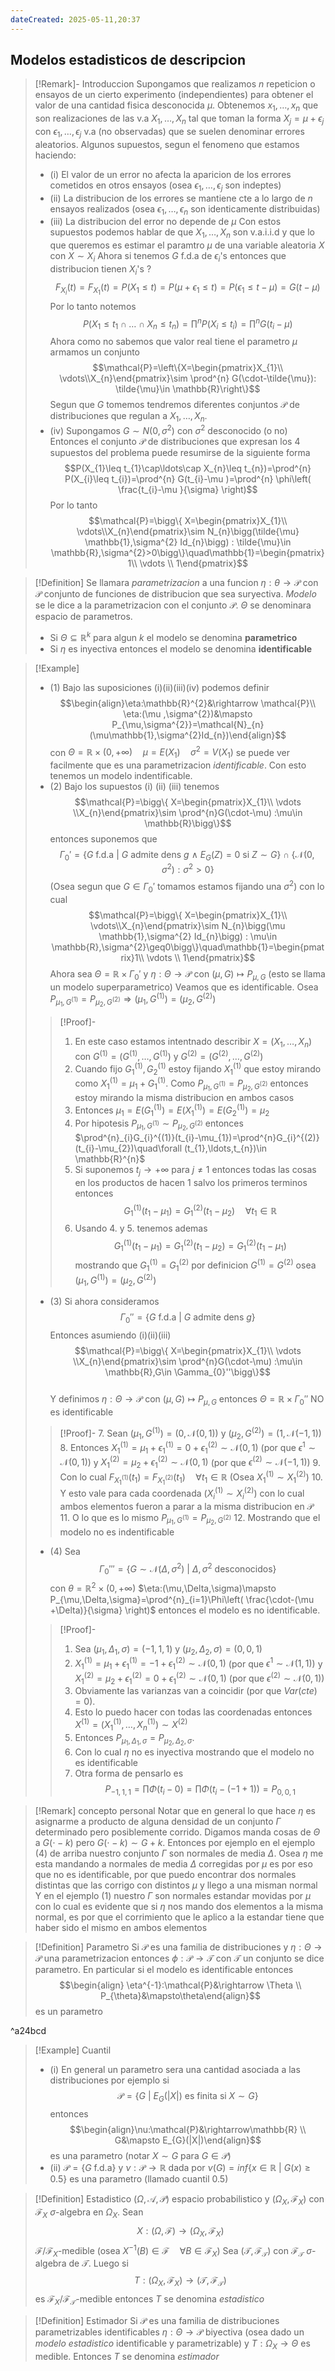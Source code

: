 ```yaml
---
dateCreated: 2025-05-11,20:37
---
```

## Modelos estadisticos de descripcion

>[!Remark]- Introduccion
>Supongamos que realizamos $n$ repeticion o ensayos de un cierto experimento (independientes) para obtener el valor de una cantidad fisica desconocida $\mu$. Obtenemos $x_{1},\ldots ,x_{n}$ que son realizaciones de las v.a $X_{1},\ldots , X_{n}$ tal que toman la forma $X_{j}=\mu +\epsilon_{j}$ con $\epsilon_{1},\ldots,\epsilon_{j}$ v.a (no observadas) que se suelen denominar errores aleatorios.
>Algunos supuestos, segun el fenomeno que estamos haciendo:
>- (i)  El valor de un error no afecta la aparicion de los errores cometidos en otros ensayos (osea $\epsilon_{1},\ldots,\epsilon_{j}$ son indeptes)
>- (ii) La distribucion de los errores se mantiene cte a lo largo de $n$ ensayos realizados (osea $\epsilon_{1},\ldots,\epsilon _{n}$ son identicamente distribuidas)
>- (iii) La distribucion del error no depende de $\mu$
>Con estos supuestos podemos hablar de que $X_{1},\ldots,X_{n}$ son v.a.i.i.d y que lo que queremos es estimar el paramtro $\mu$ de una variable aleatoria $X$ con $X\sim X_{i}$ 
>Ahora si tenemos $G$ f.d.a de $\epsilon_{i}$'s entonces que distribucion tienen $X_{i}$'s ?
>$$F_{X_{i}}(t)=F_{X_{1}}(t)=P(X_{1}\leq t)=P(\mu +\epsilon_{1}\leq t)=P(\epsilon_{1}\leq t-\mu )=G(t-\mu)$$
>Por lo tanto notemos $$P(X_{1}\leq t_{1}\cap\ldots\cap X_{n}\leq t_{n})=\prod^{n} P(X_{i}\leq t_{i})=\prod^{n} G(t_{i}-\mu)$$
>Ahora como no sabemos que valor real tiene el parametro $\mu$ armamos un conjunto 
>$$\mathcal{P}=\left\{X=\begin{pmatrix}X_{1}\\ \vdots\\X_{n}\end{pmatrix}\sim \prod^{n} G(\cdot-\tilde{\mu}): \tilde{\mu}\in \mathbb{R}\right\}$$
>Segun que $G$ tomemos tendremos diferentes conjuntos $\mathcal{P}$ de distribuciones que regulan a $X_{1},\ldots,X_{n}$.
>- (iv) Supongamos $G\sim N(0,\sigma^{2})$ con $\sigma^{2}$ desconocido (o no)
>Entonces el conjunto $\mathcal{P}$ de distribuciones que expresan los 4 supuestos del problema puede resumirse de la siguiente forma
>$$P(X_{1}\leq t_{1}\cap\ldots\cap X_{n}\leq t_{n})=\prod^{n} P(X_{i}\leq t_{i})=\prod^{n} G(t_{i}-\mu )=\prod^{n} \phi\left( \frac{t_{i}-\mu }{\sigma} \right)$$
>Por lo tanto $$\mathcal{P}=\bigg\{ X=\begin{pmatrix}X_{1}\\ \vdots\\X_{n}\end{pmatrix}\sim N_{n}\bigg(\tilde{\mu} \mathbb{1},\sigma^{2} Id_{n}\bigg) : \tilde{\mu}\in \mathbb{R},\sigma^{2}>0\bigg\}\quad\mathbb{1}=\begin{pmatrix}1\\ \vdots \\ 1\end{pmatrix}$$

>[!Definition]
>Se llamara *parametrizacion* a una funcion $\eta : \theta\rightarrow \mathcal{P}$ con $\mathcal{P}$ conjunto de funciones de distribucion que sea suryectiva. 
>*Modelo* se le dice a la parametrizacion con el conjunto $\mathcal{P}$. 
>$\Theta$ se denominara espacio de parametros.
>- Si $\Theta\subseteq \mathbb{R}^{k}$ para algun $k$ el modelo se denomina **parametrico**
>- Si $\eta$ es inyectiva entonces el modelo se denomina **identificable**  

>[!Example]
>- (1) Bajo las suposiciones (i)(ii)(iii)(iv) podemos definir $$\begin{align}\eta:\mathbb{R}^{2}&\rightarrow \mathcal{P}\\ \eta:(\mu ,\sigma^{2})&\mapsto P_{\mu,\sigma^{2}}=\mathcal{N}_{n}(\mu\mathbb{1},\sigma^{2}Id_{n})\end{align}$$ con $\Theta=\mathbb{R}\times(0,+\infty)\quad\mu=E(X_{1})\quad\sigma^{2}=V(X_{1})$ se puede ver facilmente que es una parametrizacion *identificable*. Con esto tenemos un modelo indentificable.    
>- (2) Bajo los supuestos (i) (ii) (iii) tenemos $$\mathcal{P}=\bigg\{ X=\begin{pmatrix}X_{1}\\ \vdots \\X_{n}\end{pmatrix}\sim \prod^{n}G(\cdot-\mu) :\mu\in \mathbb{R}\bigg\}$$
>entonces suponemos que $$\Gamma_{0}'=\{ G\text{ f.d.a }|\ G\text{ admite dens }g \ \land \ E_{G}(Z)=0 \text{ si }Z\sim G\}\cap\{ \mathcal{N}(0,\sigma^{2}) :\sigma^{2}>0\}$$
>(Osea segun que $G\in \Gamma_{0}'$ tomamos estamos fijando una $\sigma^{2}$) con lo cual $$\mathcal{P}=\bigg\{ X=\begin{pmatrix}X_{1}\\ \vdots\\X_{n}\end{pmatrix}\sim N_{n}\bigg(\mu \mathbb{1},\sigma^{2} Id_{n}\bigg) : \mu\in \mathbb{R},\sigma^{2}\geq0\bigg\}\quad\mathbb{1}=\begin{pmatrix}1\\ \vdots \\ 1\end{pmatrix}$$
>Ahora sea $\Theta=\mathbb{R}\times\Gamma_{0}'$ y $\eta:\Theta\rightarrow \mathcal{P}$ con $(\mu,G)\mapsto P_{\mu,G}$ (esto se llama un modelo superparametrico) 
>Veamos que es identificable. Osea $P_{\mu_{1},G^{(1)}}=P_{\mu_{2},G^{(2)}}\Rightarrow(\mu_{1},G^{(1)})=(\mu_{2},G^{(2)})$
>>[!Proof]-
>>1. En este caso estamos intentnado describir $X=(X_{1},\ldots,X_{n})$ con $G^{(1)}=(G^{(1)},\ldots,G^{(1)})$ y $G^{(2)}=(G^{(2)},\ldots,G^{(2)})$     
>>2. Cuando fijo $G_{1}^{(1)},G_{2}^{(1)}$ estoy fijando $X_{1}^{(1)}$ que estoy mirando como $X_{1}^{(1)}=\mu_{1}+G_{1}^{(1)}$. Como $P_{\mu_{1},G^{(1)}}=P_{\mu_{2},G^{(2)}}$ entonces estoy mirando la misma distribucion en ambos casos 
>>3. Entonces $\mu_{1}=E(G_{1}^{(1)})=E(X_{1}^{(1)})=E(G_{2}^{(1)})=\mu_{2}$
>>4. Por hipotesis $P_{\mu_{1},G^{(1)}}\sim P_{\mu_{2},G^{(2)}}$ entonces $\prod^{n}_{i}G_{i}^{(1)}(t_{i}-\mu_{1})=\prod^{n}G_{i}^{(2)}(t_{i}-\mu_{2})\quad\forall (t_{1},\ldots,t_{n})\in \mathbb{R}^{n}$
>>5. Si suponemos $t_{j}\rightarrow+\infty$ para $j\neq1$ entonces todas las cosas en los productos de hacen 1 salvo los primeros terminos entonces $$G^{(1)}_{1}(t_{1}-\mu_{1})=G_{1}^{(2)}(t_{1}-\mu_{2})  \quad\forall t_{1}\in \mathbb{R}$$
>>6. Usando 4. y 5. tenemos ademas $$G_{1}^{(1)}(t_{1}-\mu_{1})=G_{1}^{(2)}(t_{1}-\mu_{2})=G_{1}^{(2)} (t_{1}-\mu_{1})$$ mostrando que $G^{(1)}_{1}=G^{(2)}_{1}$ por definicion $G^{(1)}=G^{(2)}$ osea $(\mu_{1},G^{(1)})=(\mu_{2},G^{(2)})$  
>- (3) Si ahora consideramos $$\Gamma_{0}''=\{ G\text{ f.d.a }|\ G\text{ admite dens }g\}$$
>Entonces asumiendo (i)(ii)(iii)      $$\mathcal{P}=\bigg\{ X=\begin{pmatrix}X_{1}\\ \vdots \\X_{n}\end{pmatrix}\sim \prod^{n}G(\cdot-\mu) :\mu\in \mathbb{R},G\in \Gamma_{0}''\bigg\}$$  
>Y definimos $\eta:\Theta\rightarrow \mathcal{P}$ con $(\mu,G)\mapsto P_{\mu,G}$ entonces $\Theta=\mathbb{R}\times\Gamma_{0}''$ NO es identificable
>>[!Proof]-
>>7. Sean $(\mu_{1},G^{(1)})=(0,\mathcal{N}(0,1))$ y $(\mu_{2},G^{(2)})=(1,\mathcal{N}(-1,1))$  
>>8. Entonces $X_{1}^{(1)}=\mu_{1}+\epsilon_{1}^{(1)}=0+\epsilon_{1}^{(2)}\sim\mathcal{N}(0,1)$ (por que $\epsilon^{1}\sim\mathcal{N}(0,1)$) y $X_{1}^{(2)}=\mu_{2}+\epsilon_{1}^{(2)}\sim\mathcal{N}(0,1)$ (por que $\epsilon^{(2)}\sim\mathcal{N}(-1,1)$) 
>>9. Con lo cual $F_{X_{1}^{(1)} }(t_{1})=F_{X_{1}^{(2)} }(t_{1})\quad\forall t_{1}\in \mathbb{R}$ (Osea $X_{1}^{(1)}\sim X_{1}^{(2)}$) 
>>10. Y esto vale para cada coordenada ($X_{i}^{(1)}\sim X_{i}^{(2)}$) con lo cual ambos elementos fueron a parar a la misma distribucion en $\mathcal{P}$ 
>>11. O lo que es lo mismo $P_{\mu_{1},G^{(1)}}=P_{\mu_{2},G^{(2)}}$ 
>>12. Mostrando que el modelo no es indentificable
>- (4) Sea $$\Gamma_{0}'''=\{ G\sim \mathcal{N}(\Delta,\sigma^{2})\ |\ \Delta,\sigma^{2}\text{ desconocidos} \}$$ con $\theta=\mathbb{R}^{2}\times(0,+\infty)$ $\eta:(\mu,\Delta,\sigma)\mapsto P_{\mu,\Delta,\sigma}=\prod^{n}_{i=1}\Phi\left( \frac{\cdot-(\mu +\Delta)}{\sigma} \right)$ entonces el modelo es no identificable.
>>[!Proof]-
>>1. Sea $(\mu_{1},\Delta_{1},\sigma)=(-1,1,1)$ y $(\mu_{2},\Delta_{2},\sigma)=(0,0,1)$
>>2. $X_{1}^{(1)}=\mu_{1}+\epsilon_{1}^{(1)}=-1+\epsilon_{1}^{(2)}\sim\mathcal{N}(0,1)$ (por que $\epsilon^{1}\sim\mathcal{N}(1,1)$) y $X_{1}^{(2)}=\mu_{2}+\epsilon_{1}^{(2)}=0+\epsilon_{1}^{(2)}\sim\mathcal{N}(0,1)$ (por que $\epsilon^{(2)}\sim\mathcal{N}(0,1)$) 
>>3. Obviamente las varianzas van a coincidir (por que $Var(cte)=0$).
>>4. Esto lo puedo hacer con todas las coordenadas entonces $X^{(1)}=\left(X^{(1)}_{1},\ldots, X^{(1)}_{n}\right)\sim X^{(2)}$  
>>5. Entonces $P_{\mu_{1},\Delta_{1},\sigma}= P_{\mu_{2},\Delta_{2},\sigma}$. 
>>6. Con lo cual $\eta$ no es inyectiva mostrando que el modelo no es identificable   
>>7. Otra forma de pensarlo es $$P_{-1,1,1}=\prod\Phi(t_{i}-0)=\prod\Phi(t_{i}-(-1+1))=P_{0,0,1}$$
>>
>>

>[!Remark] concepto personal
> Notar que en general lo que hace $\eta$ es asignarme a producto de alguna densidad de un conjunto $\Gamma$ determinado pero posiblemente corrido. Digamos manda cosas de $\Theta$ a $G(\cdot-k)$ pero $G(\cdot-k)\sim G+k$.
> Entonces por ejemplo en el ejemplo (4) de arriba nuestro conjunto $\Gamma$ son normales de media $\Delta$. Osea $\eta$ me esta mandando a normales de media $\Delta$ corregidas por $\mu$ es por eso que no es identificable, por que puedo encontrar dos normales distintas que las corrigo con distintos $\mu$ y llego a una misman normal
> Y en el ejemplo (1) nuestro $\Gamma$ son normales estandar movidas por $\mu$ con lo cual es evidente que si $\eta$ nos mando dos elementos a la misma normal, es por que el corrimiento que le aplico a la estandar tiene que haber sido el mismo en ambos elementos          

>[!Definition] Parametro
>Si $\mathcal{P}$ es una familia de distribuciones y $\eta:\Theta\rightarrow \mathcal{P}$ una parametrizacion entonces $\phi:\mathcal{P}\rightarrow\mathcal{T}$ con $\mathcal{T}$ un conjunto se dice parametro.
>En particular si el modelo es identificable entonces $$\begin{align} \eta^{-1}:\mathcal{P}&\rightarrow \Theta \\ P_{\theta}&\mapsto\theta\end{align}$$
>es un parametro

^a24bcd

>[!Example] Cuantil
>- (i) En general un parametro sera una cantidad asociada a las distribuciones por ejemplo si $$\mathcal{P}=\{ G\ | \ E_{G}(|X|) \text{ es finita si }X\sim G \}$$
>entonces $$\begin{align}\nu:\mathcal{P}&\rightarrow\mathbb{R} \\ G&\mapsto E_{G}(|X|)\end{align}$$
>es una parametro (notar $X\sim G$ para $G\in \mathcal{P}$) 
>- (ii) $\mathcal{P}=\{ G \text{ f.d.a} \}$ y $\nu:\mathcal{P}\rightarrow\mathbb{R}$ dada por $\nu(G)=inf\{ x\in \mathbb{R}\ |\ G(x)\geq0.5 \}$ es una parametro (llamado cuantil 0.5) 

>[!Definition] Estadistico
>$(\Omega,\mathcal{A},\mathcal{P})$ espacio probabilistico y $(\Omega_{X},\mathcal{F}_{X})$ con $\mathcal{F}_{X}$ $\sigma$-algebra en $\Omega_{X}$. Sean $$X:(\Omega,\mathcal{F})\rightarrow (\Omega_{X},\mathcal{F}_{X})$$
>$\mathcal{F}/\mathcal{F}_{X}$-medible (osea $X^{-1}(B)\in \mathcal{F}\quad\forall B\in \mathcal{F}_{X}$) 
>Sea $(\mathcal{T},\mathcal{F}_{\mathcal{T}})$ con $\mathcal{F}_{\mathcal{T}}$ $\sigma$-algebra de $\mathcal{T}$. Luego si $$T:(\Omega_{X},\mathcal{F}_{X})\rightarrow(\mathcal{T},\mathcal{F}_{\mathcal{T}})$$ es $\mathcal{F}_{X}/\mathcal{F}_{\mathcal{T}}$-medible entonces $T$ se denomina *estadistico*

>[!Definition] Estimador
>Si $\mathcal{P}$ es una familia de distribuciones parametrizables identificables $\eta:\Theta \rightarrow\mathcal{P}$ biyectiva (osea dado un *modelo estadistico* identificable y parametrizable) y $T : \Omega_{X}\rightarrow \Theta$ es medible. Entonces $T$ se denomina *estimador*
